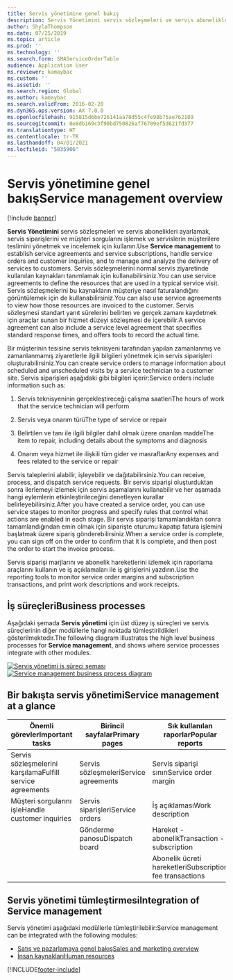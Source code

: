 ```yaml
---
title: Servis yönetimine genel bakış
description: Servis Yönetimini servis sözleşmeleri ve servis abonelikleri ayarlamak, servis siparişlerini ve müşteri sorgularını işlemek ve servislerin müşterilere teslimini yönetmek ve incelemek için kullanın.
author: ShylaThompson
ms.date: 07/25/2019
ms.topic: article
ms.prod: ''
ms.technology: ''
ms.search.form: SMAServiceOrderTable
audience: Application User
ms.reviewer: kamaybac
ms.custom: ''
ms.assetid: ''
ms.search.region: Global
ms.author: kamaybac
ms.search.validFrom: 2016-02-28
ms.dyn365.ops.version: AX 7.0.0
ms.openlocfilehash: 915815d6be726141aa78d55c4fe98b75ae762189
ms.sourcegitcommit: 0e8db169c3f90bd750826af76709ef5d621fd377
ms.translationtype: HT
ms.contentlocale: tr-TR
ms.lasthandoff: 04/01/2021
ms.locfileid: "5835906"
---
```

# <a name="service-management-overview"></a><span data-ttu-id="c3978-103">Servis yönetimine genel bakış</span><span class="sxs-lookup"><span data-stu-id="c3978-103">Service management overview</span></span>

[!include [banner](../includes/banner.md)]


<span data-ttu-id="c3978-104">**Servis Yönetimini** servis sözleşmeleri ve servis abonelikleri ayarlamak, servis siparişlerini ve müşteri sorgularını işlemek ve servislerin müşterilere teslimini yönetmek ve incelemek için kullanın.</span><span class="sxs-lookup"><span data-stu-id="c3978-104">Use **Service management** to establish service agreements and service subscriptions, handle service orders and customer inquiries, and to manage and analyze the delivery of services to customers.</span></span> <span data-ttu-id="c3978-105">Servis sözleşmelerini normal servis ziyaretinde kullanılan kaynakları tanımlamak için kullanabilirsiniz.</span><span class="sxs-lookup"><span data-stu-id="c3978-105">You can use service agreements to define the resources that are used in a typical service visit.</span></span> <span data-ttu-id="c3978-106">Servis sözleşmelerini bu kaynakların müşteriye nasıl faturalandığını görüntülemek için de kullanabilirsiniz.</span><span class="sxs-lookup"><span data-stu-id="c3978-106">You can also use service agreements to view how those resources are invoiced to the customer.</span></span> <span data-ttu-id="c3978-107">Servis sözleşmesi standart yanıt sürelerini belirten ve gerçek zamanı kaydetmek için araçlar sunan bir hizmet düzeyi sözleşmesi de içerebilir.</span><span class="sxs-lookup"><span data-stu-id="c3978-107">A service agreement can also include a service level agreement that specifies standard response times, and offers tools to record the actual time.</span></span>

<span data-ttu-id="c3978-108">Bir müşterinin tesisine servis teknisyeni tarafından yapılan zamanlanmış ve zamanlanmamış ziyaretlerle ilgili bilgileri yönetmek için servis siparişleri oluşturabilirsiniz.</span><span class="sxs-lookup"><span data-stu-id="c3978-108">You can create service orders to manage information about scheduled and unscheduled visits by a service technician to a customer site.</span></span> <span data-ttu-id="c3978-109">Servis siparişleri aşağıdaki gibi bilgileri içerir:</span><span class="sxs-lookup"><span data-stu-id="c3978-109">Service orders include information such as:</span></span>

1.  <span data-ttu-id="c3978-110">Servis teknisyeninin gerçekleştireceği çalışma saatleri</span><span class="sxs-lookup"><span data-stu-id="c3978-110">The hours of work that the service technician will perform</span></span>

2.  <span data-ttu-id="c3978-111">Servis veya onarım türü</span><span class="sxs-lookup"><span data-stu-id="c3978-111">The type of service or repair</span></span>

3.  <span data-ttu-id="c3978-112">Belirtilen ve tanı ile ilgili bilgiler dahil olmak üzere onarılan madde</span><span class="sxs-lookup"><span data-stu-id="c3978-112">The item to repair, including details about the symptoms and diagnosis</span></span>

4.  <span data-ttu-id="c3978-113">Onarım veya hizmet ile ilişkili tüm gider ve masraflar</span><span class="sxs-lookup"><span data-stu-id="c3978-113">Any expenses and fees related to the service or repair</span></span>

<span data-ttu-id="c3978-114">Servis taleplerini alabilir, işleyebilir ve dağıtabilirsiniz.</span><span class="sxs-lookup"><span data-stu-id="c3978-114">You can receive, process, and dispatch service requests.</span></span> <span data-ttu-id="c3978-115">Bir servis siparişi oluşturduktan sonra ilerlemeyi izlemek için servis aşamalarını kullanabilir ve her aşamada hangi eylemlerin etkinleştirileceğini denetleyen kurallar belirleyebilirsiniz.</span><span class="sxs-lookup"><span data-stu-id="c3978-115">After you have created a service order, you can use service stages to monitor progress and specify rules that control what actions are enabled in each stage.</span></span> <span data-ttu-id="c3978-116">Bir servis siparişi tamamlandıktan sonra tamamlandığından emin olmak için siparişte oturumu kapatıp fatura işlemini başlatmak üzere sipariş gönderebilirsiniz.</span><span class="sxs-lookup"><span data-stu-id="c3978-116">When a service order is complete, you can sign off on the order to confirm that it is complete, and then post the order to start the invoice process.</span></span>

<span data-ttu-id="c3978-117">Servis siparişi marjlarını ve abonelik hareketlerini izlemek için raporlama araçlarını kullanın ve iş açıklamaları ile iş girişlerini yazdırın.</span><span class="sxs-lookup"><span data-stu-id="c3978-117">Use the reporting tools to monitor service order margins and subscription transactions, and print work descriptions and work receipts.</span></span>

## <a name="business-processes"></a><span data-ttu-id="c3978-118">İş süreçleri</span><span class="sxs-lookup"><span data-stu-id="c3978-118">Business processes</span></span>

<span data-ttu-id="c3978-119">Aşağıdaki şemada **Servis yönetimi** için üst düzey iş süreçleri ve servis süreçlerinin diğer modüllerle hangi noktada tümleştirildikleri gösterilmektedir.</span><span class="sxs-lookup"><span data-stu-id="c3978-119">The following diagram illustrates the high level business processes for **Service management**, and shows where service processes integrate with other modules.</span></span>

<span data-ttu-id="c3978-120">[![Servis yönetimi iş süreci şeması](./media/sm_home_page.gif)](./media/sm_home_page.gif)</span><span class="sxs-lookup"><span data-stu-id="c3978-120">[![Service management business process diagram](./media/sm_home_page.gif)](./media/sm_home_page.gif)</span></span>

## <a name="service-management-at-a-glance"></a><span data-ttu-id="c3978-121">Bir bakışta servis yönetimi</span><span class="sxs-lookup"><span data-stu-id="c3978-121">Service management at a glance</span></span>

|<span data-ttu-id="c3978-122">Önemli görevler</span><span class="sxs-lookup"><span data-stu-id="c3978-122">Important tasks</span></span>           | <span data-ttu-id="c3978-123">Birincil sayfalar</span><span class="sxs-lookup"><span data-stu-id="c3978-123">Primary pages</span></span>                         |<span data-ttu-id="c3978-124">Sık kullanılan raporlar</span><span class="sxs-lookup"><span data-stu-id="c3978-124">Popular reports</span></span>              |
|--------------------------|---------------------------------------|-----------------------------|
|<span data-ttu-id="c3978-125">Servis sözleşmelerini karşılama</span><span class="sxs-lookup"><span data-stu-id="c3978-125">Fulfill service agreements</span></span>|<span data-ttu-id="c3978-126">Servis sözleşmeleri</span><span class="sxs-lookup"><span data-stu-id="c3978-126">Service agreements</span></span>                     |<span data-ttu-id="c3978-127">Servis siparişi sınırı</span><span class="sxs-lookup"><span data-stu-id="c3978-127">Service order margin</span></span>         |
|<span data-ttu-id="c3978-128">Müşteri sorgularını işle</span><span class="sxs-lookup"><span data-stu-id="c3978-128">Handle customer inquiries</span></span> |<span data-ttu-id="c3978-129">Servis siparişleri</span><span class="sxs-lookup"><span data-stu-id="c3978-129">Service orders</span></span>                         |<span data-ttu-id="c3978-130">İş açıklaması</span><span class="sxs-lookup"><span data-stu-id="c3978-130">Work description</span></span>             |
|                          |<span data-ttu-id="c3978-131">Gönderme panosu</span><span class="sxs-lookup"><span data-stu-id="c3978-131">Dispatch board</span></span>                         |<span data-ttu-id="c3978-132">Hareket - abonelik</span><span class="sxs-lookup"><span data-stu-id="c3978-132">Transaction - subscription</span></span>   |
|                          |                                       |<span data-ttu-id="c3978-133">Abonelik ücreti hareketleri</span><span class="sxs-lookup"><span data-stu-id="c3978-133">Subscription fee transactions</span></span>|


## <a name="integration-of-service-management"></a><span data-ttu-id="c3978-134">Servis yönetimi tümleştirmesi</span><span class="sxs-lookup"><span data-stu-id="c3978-134">Integration of Service management</span></span>

<span data-ttu-id="c3978-135">Servis yönetimi aşağıdaki modüllerle tümleştirilebilir:</span><span class="sxs-lookup"><span data-stu-id="c3978-135">Service management can be integrated with the following modules:</span></span>

  - [<span data-ttu-id="c3978-136">Satış ve pazarlamaya genel bakış</span><span class="sxs-lookup"><span data-stu-id="c3978-136">Sales and marketing overview</span></span>](../sales-marketing/overview-sales-marketing.md)
  - [<span data-ttu-id="c3978-137">İnsan kaynakları</span><span class="sxs-lookup"><span data-stu-id="c3978-137">Human resources</span></span>](https://docs.microsoft.com/dynamics365/unified-operations/talent/index)

  



[!INCLUDE[footer-include](../../includes/footer-banner.md)]